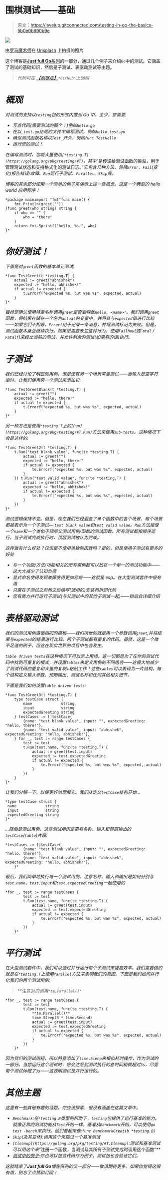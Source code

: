 # 围棋测试——基础

> 原文：<https://levelup.gitconnected.com/testing-in-go-the-basics-5b0e0b690b9e>

![](img/6d433f99096ea587ddf4f986010d3c86.png)

由[罗马魔术师](https://unsplash.com/@roman_lazygeek?utm_source=medium&utm_medium=referral)在 [Unsplash](https://unsplash.com?utm_source=medium&utm_medium=referral) 上拍摄的照片

这个博客是[**Just full Go**系列](https://medium.com/@abhishek1987/just-enough-go-blog-series-c1cd62b04beb)的一部分，通过几个例子来介绍`Go`中的测试。它涵盖了测试的基础知识，然后是子测试、表驱动测试等主题。

> *代码可在* [*【刚够走】*](https://github.com/abhirockzz/just-enough-go)*`*GitHub*`上回购*

# *概观*

*对测试的支持以`testing`包的形式内置到 Go 中。至少，您需要:*

*   *写点代码(需要测试的那个！)例如`hello.go`*
*   *在以`_test.go`结尾的文件中编写测试，例如`hello_test.go`*
*   *确保测试函数名称以`Test_`开头，例如`func TestHello`*
*   *运行您的测试！*

*在编写测试时，您将大量使用`[*testing.T](https://golang.org/pkg/testing/#T)`，其中*“是传递给测试函数的类型，用于管理测试状态和支持格式化的测试日志。”*它包含几种方法，包括`Error`、`Fail`(变化)报告错误/故障、`Run`运行子测试、`Parallel`、`Skip`等。*

*博客的其余部分使用一个简单的例子来演示上述一些概念。这是一个典型的 hello world 应用程序！*

```
*package mainimport "fmt"func main() {
    fmt.Println(greet(""))
}func greet(who string) string {
    if who == "" {
        who = "there"
    }
    return fmt.Sprintf("hello, %s!", who)
}*
```

# *你好测试！*

*下面是对`greet`函数的基本单元测试:*

```
*func TestGreet(t *testing.T) {
    actual := greet("abhishek")
    expected := "hello, abhishek!"
    if actual != expected {
        t.Errorf("expected %s, but was %s", expected, actual)
    }
}*
```

*目标是确认使用特定名称调用`greet`是否会导致`hello, <name>!`。我们调用`greet`函数，将结果存储在一个名为`actual`的变量中，并将其与`expected`值进行比较——如果它们不相等，`Errorf`用于记录一条消息，并将测试标记为失败。但是，测试函数本身会继续执行。如果您需要改变这种行为，使用`FailNow`(或`Fatal` / `Fatalf`)来终止当前的测试，并允许剩余的测试(如果有的话)执行。*

# *子测试*

*我们已经讨论了明显的用例，但是还有另一个场景需要测试——当输入是空字符串时。让我们使用另一个测试来添加它:*

```
*func TestGreetBlank(t *testing.T) {
    actual := greet("")
    expected := "hello, there!"
    if actual != expected {
        t.Errorf("expected %s, but was %s", expected, actual)
    }
}*
```

*另一种方法是使用`*testing.T`上的`[Run](https://golang.org/pkg/testing/#T.Run)`方法来使用`sub-tests`。这种情况下会是这样的:*

```
*func TestGreet2(t *testing.T) {
    t.Run("test blank value", func(te *testing.T) {
        actual := greet("")
        expected := "hello, there!"
        if actual != expected {
            te.Errorf("expected %s, but was %s", expected, actual)
        }
    }) t.Run("test valid value", func(te *testing.T) {
        actual := greet("abhishek")
        expected := "hello, abhishek!"
        if actual != expected {
            te.Errorf("expected %s, but was %s", expected, actual)
        }
    })
}*
```

*测试逻辑保持不变。但是，现在我们已经涵盖了单个函数中的各个场景，每个场景都被表示为一个子测试— `test blank value`和`test valid value`。`Run`方法接受一个`name`和一个类似于顶层父测试用例/函数的测试函数。所有测试都按顺序运行，当子测试完成执行时，顶层测试被认为完成。*

*这样做有什么好处？仅仅是不使用单独的函数吗？是的，但是使用子测试有更多的好处*

*   *与一个功能/方法/功能相关的所有案例都可以放在一个单一的测试功能中——这大大减少了认知负荷*
*   *显式命名使得发现故障变得更加容易——这就是 esp。在大型测试套件中很有用*
*   *只需在子测试之前和之后编写(通用的)安装和拆卸代码*
*   *您有能力并行运行子测试(与父测试中的其他子测试一起)——稍后会详细介绍*

# *表格驱动测试*

*我们的测试用例遵循相同的模板——我们所做的就是用一个参数调用`greet`,并将结果与`expected`的结果进行比较。两个子测试都有重复的代码。虽然，这是一个微不足道的例子，但这在现实世界的项目中也会发生。*

*`table driven tests`在这种情况下可以派上用场。这一切都是为了在你的测试代码中找到可重复的模式，并设置`tables`来定义用例的不同组合——这极大地减少了测试代码的重复和大量的复制+粘贴工作！这些`tables`可以表现为一片结构，每个结构定义输入参数、预期输出、测试名称和任何其他相关细节。*

*下面是我们如何设置`table driven tests`:*

```
*func TestGreet3(t *testing.T) {
    type testCase struct {
        name             string
        input            string
        expectedGreeting string
    } testCases := []testCase{
        {name: "test blank value", input: "", expectedGreeting: "hello, there!"},
        {name: "test valid value", input: "abhishek", expectedGreeting: "hello, abhishek!"},
    } for _, test := range testCases {
        test := test
        t.Run(test.name, func(te *testing.T) {
            actual := greet(test.input)
            expected := test.expectedGreeting
            if actual != expected {
                te.Errorf("expected %s, but was %s", expected, actual)
            }
        })
    }
}*
```

*让我们分解一下，以便更好地理解它。我们从定义`testCase`结构开始...*

```
*type testCase struct {
 name             string
 input            string
 expectedGreeting string
}*
```

*…随后是测试用例，这些测试用例是带有名称、输入和预期输出的`testCase`(`table`)片段:*

```
*testCases := []testCase{
        {name: "test blank value", input: "", expectedGreeting: "hello, there!"},
        {name: "test valid value", input: "abhishek", expectedGreeting: "hello, abhishek!"},
    }*
```

*最后，我们简单地执行每一个测试用例。注意名称、输入和输出是如何分别与`test.name`、`test.input`和`test.expectedGreeting`一起使用的*

```
*for _, test := range testCases {
        test := test
        t.Run(test.name, func(te *testing.T) {
            actual := greet(test.input)
            expected := test.expectedGreeting
            if actual != expected {
                te.Errorf("expected %s, but was %s", expected, actual)
            }
        })
    }*
```

# *平行测试*

*在大型测试套件中，我们可以通过并行运行每个子测试来提高效率。我们需要做的就是在`*testing.T`上使用`Parallel`方法来表明我们的意图。下面是我们如何并行化我们的两个测试用例:*

> **注意对*的调用`*te.Parallel()*`*

```
*for _, test := range testCases {
        test := test
        t.Run(test.name, func(te *testing.T) {
            **te.Parallel()**
            time.Sleep(3 * time.Second)
            actual := greet(test.input)
            expected := test.expectedGreeting
            if actual != expected {
                te.Errorf("expected %s, but was %s", expected, actual)
            }
        })
    }*
```

*因为我们的测试很短，所以特意添加了`time.Sleep`来模拟耗时操作，作为测试的一部分。当您运行这个测试时，您会注意到测试执行的总时间稍微超过`3s`，尽管每个测试休眠了`3s`——这表明测试是并行运行的。*

# *其他主题*

*这里有一些其他有趣的话题，你应该探索，但没有涵盖在这篇文章中。*

*   *`Benchmark`:在`*testing.B`类型的帮助下，`testing`包提供了运行基准的能力。就像正常的测试功能从`Test`开始一样，基准从`Benchmark`开始，可以使用`go test -bench`来执行。他们看起来像:`func BenchmarkGreet(b *testing.B)`*
*   *`Skip`(及其变体):调用这个来跳过一个基准测试*
*   *`[Cleanup](https://golang.org/pkg/testing/#T.Cleanup)`:测试和基准测试可以用这个来*“注册一个函数，当测试及其所有子测试完成时调用这个函数”**
*   *[测试中的例子](https://golang.org/pkg/testing/#hdr-Examples):你也可以包含代码作为例子，测试包也会验证它们。*

*这就结束了**Just full Go**博客系列的又一部分——敬请期待更多。如果你觉得这很有用，别忘了点赞和订阅！*